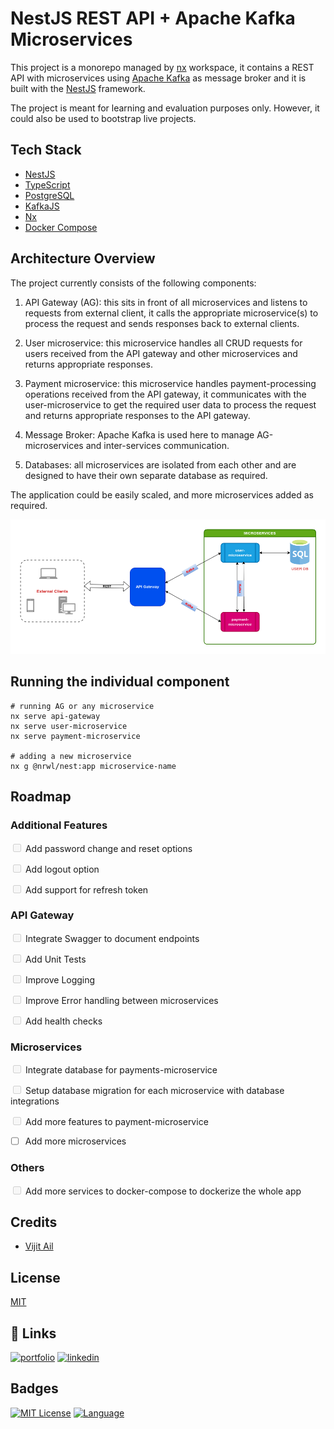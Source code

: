 # NestJS REST API + Apache Kafka Microservices

This project is a monorepo managed by [nx](https://nx.dev) workspace, it contains a REST API with microservices using [Apache Kafka](https://kafka.apache.org/) as message broker and it is built with the [NestJS](https://docs.nestjs.com) framework.  

The project is meant for learning and evaluation purposes only. However, it could also be used to bootstrap live projects.

## Tech Stack
* [NestJS](https://docs.nestjs.com)
* [TypeScript](https://www.typescriptlang.org/)
* [PostgreSQL](https://www.postgresql.org/)
* [KafkaJS](https://kafka.js.org/)
* [Nx](https://nx.dev/)
* [Docker Compose](https://docs.docker.com/compose/)

## Architecture Overview

The project currently consists of the following components:

1. API Gateway (AG): this sits in front of all microservices and listens to requests from external client, it calls the appropriate microservice(s) to process the request and sends responses back to external clients.

2. User microservice: this microservice handles all CRUD requests for users received from the API gateway and other microservices and returns appropriate responses.

3. Payment microservice: this microservice handles payment-processing operations received from the API gateway, it communicates with the user-microservice to get the required user data to process the request and returns appropriate responses to the API gateway.

4. Message Broker: Apache Kafka is used here to manage AG-microservices and inter-services communication.

5. Databases: all microservices are isolated from each other and are designed to have their own separate database as required.

The application could be easily scaled, and more microservices added as required.

![Architecture Diagram](AD-Kafka.png)

## Running the individual component

```
# running AG or any microservice
nx serve api-gateway
nx serve user-microservice
nx serve payment-microservice

# adding a new microservice
nx g @nrwl/nest:app microservice-name

```

## Roadmap

### Additional Features

<input type="checkbox" disabled /> Add password change and reset options

<input type="checkbox" disabled /> Add logout option

<input type="checkbox" disabled /> Add support for refresh token

### API Gateway

<input type="checkbox" disabled /> Integrate Swagger to document endpoints

<input type="checkbox" disabled /> Add Unit Tests

<input type="checkbox" disabled /> Improve Logging

<input type="checkbox" disabled /> Improve Error handling between microservices

<input type="checkbox" disabled /> Add health checks

### Microservices

<input type="checkbox" disabled /> Integrate database for payments-microservice

<input type="checkbox" disabled /> Setup database migration for each microservice with database integrations

<input type="checkbox" disabled /> Add more features to payment-microservice

- [ ] Add more microservices

### Others

<input type="checkbox" disabled /> Add more services to docker-compose to dockerize the whole app

## Credits
* [Vijit Ail](https://www.linkedin.com/in/vijit-ail-376885179)

## License

[MIT](https://choosealicense.com/licenses/mit/)


## 🔗 Links
[![portfolio](https://img.shields.io/badge/my_portfolio-000?style=for-the-badge&logo=ko-fi&logoColor=white)](https://qxz.netlify.app/)
[![linkedin](https://img.shields.io/badge/linkedin-0A66C2?style=for-the-badge&logo=linkedin&logoColor=white)](https://www.linkedin.com/in/greazleay)


## Badges

[![MIT License](https://img.shields.io/badge/License-MIT-green.svg)](https://choosealicense.com/licenses/mit/)
[![Language](https://img.shields.io/github/languages/count/greazleay/microservices-demo)](https://github.com/greazleay/microservices-demo/)
